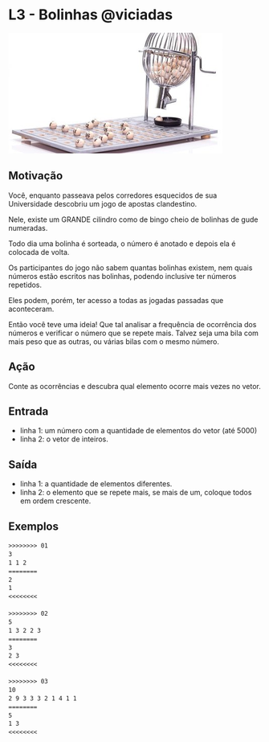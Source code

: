 # L3 - Bolinhas @viciadas

![_](cover.jpg)

## Motivação

Você, enquanto passeava pelos corredores esquecidos de sua Universidade descobriu um jogo de apostas clandestino.

Nele, existe um GRANDE cilindro como de bingo cheio de bolinhas de gude numeradas.

Todo dia uma bolinha é sorteada, o número é anotado e depois ela é colocada de volta.

Os participantes do jogo não sabem quantas bolinhas existem, nem quais números estão escritos nas bolinhas, podendo inclusive ter números repetidos.

Eles podem, porém, ter acesso a todas as jogadas passadas que aconteceram.

Então você teve uma ideia! Que tal analisar a frequência de ocorrência dos números e verificar o número que se repete mais. Talvez seja uma bila com mais peso que as outras, ou várias bilas com o mesmo número.

## Ação

Conte as ocorrências e descubra qual elemento ocorre mais vezes no vetor.

## Entrada

* linha 1: um número com a quantidade de elementos do vetor (até 5000)
* linha 2: o vetor de inteiros.

## Saída

* linha 1: a quantidade de elementos diferentes.
* linha 2: o elemento que se repete mais, se mais de um, coloque todos em ordem
crescente.

## Exemplos

``` txt
>>>>>>>> 01
3 
1 1 2
========
2
1
<<<<<<<<

>>>>>>>> 02
5
1 3 2 2 3
========
3
2 3
<<<<<<<<

>>>>>>>> 03
10
2 9 3 3 3 2 1 4 1 1
========
5
1 3
<<<<<<<<
```
